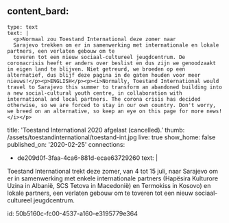 content_bard:
  -
    type: text
    text: |
      <p>Normaal zou Toestand International deze zomer naar 
      Sarajevo trekken om er in samenwerking met internationale en lokale partners, een verlaten gebouw om te 
      toveren tot een nieuw sociaal-cultureel jeugdcentrum. De coronacrisis heeft er anders over beslist en dus zijn we genoodzaakt in eigen land te blijven. Niet getreurd, we broeden op een alternatief, dus blijf deze pagina in de gaten houden voor meer nieuws!</p><p>ENGLISH</p><p><i>Normally, Toestand International would travel to Sarajevo this summer to transform an abandoned building into a new social-cultural youth centre, in collaboration with international and local partners. The corona crisis has decided otherwise, so we are forced to stay in our own country. Don't worry, we breed on an alternative, so keep an eye on this page for more news!</i></p>
title: 'Toestand International 2020 afgelast (cancelled).'
thumb: /assets/toestandinternational/toestand-int.jpg
live: true
show_home: false
published_on: '2020-02-25'
connections:
  - de209d0f-3faa-4ca6-881d-ecae63729260
text: |
  <p>Toestand International trekt deze zomer, van 4 tot 15 juli, naar Sarajevo om er in samenwerking met enkele internationale partners (Hapësira Kulturore Uzina in Albanië, SCS Tetova in Macedonië) en Termokiss in Kosovo) en lokale partners, een verlaten gebouw om te toveren tot een nieuw sociaal-cultureel jeugdcentrum.
  </p>
id: 50b5160c-fc00-4537-a160-e3195779e364
